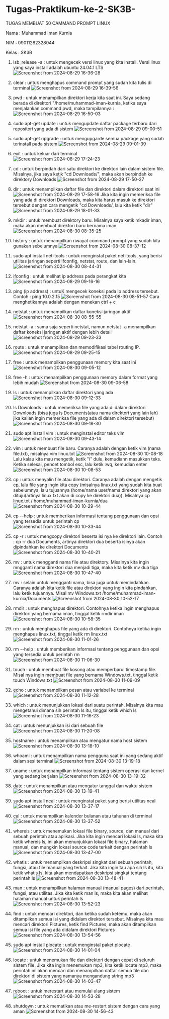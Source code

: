 # Tugas-Praktikum-ke-2-SK3B-
TUGAS MEMBUAT 50 CAMMAND PROMPT LINUX

Nama  : Muhammad Iman Kurnia

NIM   : 09011282328044

Kelas : SK3B

1. lsb_release -a : untuk mengecek versi linux yang kita install. Versi linux yang saya install adalah ubuntu 24.04.1 LTS
   ![Screenshot from 2024-08-29 16-36-28](https://github.com/user-attachments/assets/67500b48-ed32-4ae5-9c3d-b941a0bc769a)
   
2. clear : untuk menghapus command prompt yang sudah kita tulis di terminal
   ![Screenshot from 2024-08-29 16-39-56](https://github.com/user-attachments/assets/c9b4bc72-a8c5-4bc2-ab82-1ee0959348d1)
   
3. pwd : untuk menampilkan direktori kerja kita saat ini. Saya sedang berada di direktori "/home/muhammad-iman-kurnia, ketika saya menjalankan command      pwd, maka tampilannya :
   ![Screenshot from 2024-08-29 16-50-03](https://github.com/user-attachments/assets/11f1b132-7301-4176-a7e3-e66d55426fd7)
   
4. sudo apt-get update : untuk mengupdate daftar package terbaru dari repositori yang ada di sistem
   ![Screenshot from 2024-08-29 09-00-51](https://github.com/user-attachments/assets/7e5e9cff-06d4-499e-b648-6d90961ced8f)
   
5. sudo apt-get upgrade : untuk mengupgarde semua package yang sudah terinstall pada sistem
   ![Screenshot from 2024-08-29 09-01-39](https://github.com/user-attachments/assets/8744f083-8ada-4e46-a7de-2e316b5383fc)

6. exit : untuk keluar dari terminal
   ![Screenshot from 2024-08-29 17-24-23](https://github.com/user-attachments/assets/59745798-e590-49b2-bb1e-0c2046e416b8)
   
7. cd : untuk berpindah dari satu direktori ke direktori lain dalam sistem file. Misalnya, jika saya ketik "cd Downloads/", maka akan berpindah ke          direktory Downloads
   ![Screenshot from 2024-08-29 17-50-27](https://github.com/user-attachments/assets/998cd633-0b39-4f01-88b6-45950f2b0962)
   
8. dir : untuk menampilkan daftar file dan direktori dalam direktori saat ini
   ![Screenshot from 2024-08-29 17-58-16](https://github.com/user-attachments/assets/a0d3a947-d847-45e9-8db9-78cec9524444)
   Jika kita ingin memeriksa file yang ada di direktori Downloads, maka kita harus masuk ke direktori tersebut dengan cara mengetik "cd Downloads/, lalu    kita ketik "dir"
   ![Screenshot from 2024-08-29 18-01-33](https://github.com/user-attachments/assets/e05cd729-8f72-4460-a1be-c0aa549adf2b)
   
9. mkdir : untuk membuat direktory baru. Misalnya saya ketik mkadir iman, maka akan membuat direktori baru bernama iman
   ![Screenshot from 2024-08-30 08-35-25](https://github.com/user-attachments/assets/3cae4952-3eee-4574-8944-0748c5aa3f6e)

10. history : untuk menampilkan riwayat command prompt yang sudah kita gunakan sebelumnya
    ![Screenshot from 2024-08-30 08-37-12](https://github.com/user-attachments/assets/ba24f194-fe4f-47d5-bd26-bebe9bd008e9)

11. sudo apt install net-tools : untuk menginstal paket net-tools, yang berisi utilitas jaringan seperti ifconfig, netstat, route, dan lain-lain.
    ![Screenshot from 2024-08-30 08-44-31](https://github.com/user-attachments/assets/ac7172b3-d14d-4ad3-9909-5a3d70b6bb19)

12. ifconfig : untuk melihat ip address pada perangkat kita
    ![Screenshot from 2024-08-29 09-16-16](https://github.com/user-attachments/assets/cf0f67a1-2e30-4f2e-a521-39f9a843ceac)

13. ping (ip address) : untuK mengecek koneksi pada ip address tersebut. Contoh : ping 10.0.2.15
    ![Screenshot from 2024-08-30 08-51-57](https://github.com/user-attachments/assets/18f383df-575f-4c24-b9f0-306f68ab3c6a)
    Cara menghetikannya adalah dengan menekan ctrl + c
    
14. netstat : untuk menampilkan daftar koneksi jaringan aktif
    ![Screenshot from 2024-08-30 08-55-55](https://github.com/user-attachments/assets/207bf5a3-5692-4c2a-bdfd-6691ec9c4dd2)

15. netstat -a : sama saja seperti netstat, namun netstat -a menampilkan daftar koneksi jaringan aktif dengan lebih detail
    ![Screenshot from 2024-08-29 09-23-33](https://github.com/user-attachments/assets/3f13060d-b252-4ced-9c2c-f25608f941a1)

16. route : untuk menampilkan dan memodifikasi tabel routing IP.
    ![Screenshot from 2024-08-29 09-25-15](https://github.com/user-attachments/assets/5240d8ea-4866-4c09-b608-379ceef488a2)

17. free : untuk menampilkan penggunaan memory kita saat ini
    ![Screenshot from 2024-08-30 09-05-12](https://github.com/user-attachments/assets/da6c60f9-ace0-45ff-b051-e3cb99b7ad4a)

18. free -h : untuk menampilkan penggunaan memory dalam format yang lebih mudah
    ![Screenshot from 2024-08-30 09-06-58](https://github.com/user-attachments/assets/6ba65024-785d-4958-bb4b-afc77a13b354)

19. ls : untuk menampilkan daftar direktori yang ada
    ![Screenshot from 2024-08-30 09-12-33](https://github.com/user-attachments/assets/9980fb52-5087-4650-a571-10a3641e8f74)

20. ls Downloads : untuk memeriksa file yang ada di dalam direktori Downloads (bisa juga ls Documents(atau nama direktori yang lain lah) jika kalian         ingin memeriksa file yang ada di dalam direktori tersebut)
    ![Screenshot from 2024-08-30 09-18-30](https://github.com/user-attachments/assets/25eca42d-c49e-4529-95fe-0d6b542f1e8a)

21. sudo apt install vim : untuk menginstal editor teks vim
    ![Screenshot from 2024-08-30 09-43-14](https://github.com/user-attachments/assets/1a115e4f-7135-442f-b961-9649bc822cfc)

22. vim : untuk membuat file baru. Caranya adalah dengan ketik vim (nama file.txt), misalnya vim linux.txt
    ![Screenshot from 2024-08-30 10-08-18](https://github.com/user-attachments/assets/10015c59-e9bf-41e6-8db0-aee36a0c7920)
    Lalu kalau kita mau mengetik, ketik "i" dulu, kemudiann masukkan teks. Ketika selesai, pencet tombol esc, lalu ketik :wq, kemudian enter
    ![Screenshot from 2024-08-30 10-08-53](https://github.com/user-attachments/assets/b3dc689e-962a-413a-bacf-fd386542dca1)

23. cp : untuk menyalin file atau direktori. Caranya adalah dengan mengetik cp, lalu file yang ingin kita copy (misalnya linux.txt yang sudah kita buat      sebelumnya, lalu tujuannya (home/nama user/nama direktori yang akan dituju(artinya linux.txt akan di copy ke direktori dua)). Misalnya cp linux.txt /   home/muhammad-iman-kurnia/dua
    ![Screenshot from 2024-08-30 10-29-44](https://github.com/user-attachments/assets/cd096594-2e2c-44a1-aeac-8e61b1912658)

24. cp --help : untuk memberikan informasi tentang penggunaan dan opsi yang tersedia untuk perintah cp
    ![Screenshot from 2024-08-30 10-33-44](https://github.com/user-attachments/assets/a1a6b6ef-a3f0-4fc7-8e09-70d5e690928f)

25. cp -r : untuk mengcopy direktori beserta isi nya ke direktori lain. Contoh : cp -r dua Documents, artinya direktori dua beserta isinya akan              dipindahkan ke direktori Documents
    ![Screenshot from 2024-08-30 10-40-21](https://github.com/user-attachments/assets/0c1e758f-5626-4192-8b0a-07f2ee077585)

26. mv : untuk mengganti nama file atau direktory. Misalnya kita ingin mngganti nama direktori dua menjadi tiga, maka kita ketik mv dua tiga
    ![Screenshot from 2024-08-30 10-47-40](https://github.com/user-attachments/assets/9b72e931-10f4-422e-996d-21831b77b95c)

27. mv : selain untuk mengganti nama, bisa juga untuk memindahkan. Caranya adalah kita ketik file atau direktori yang ingin kita pindahkan, lalu ketik       tujuannya. Misal mv Windows.txt /home/muhammad-iman-kurnia/Documents
    ![Screenshot from 2024-08-30 10-52-17](https://github.com/user-attachments/assets/3d6aa244-09b1-44c3-adfd-0ded52924c8d)

28. rmdir : untuk menghapus direktori. Contohnya ketika ingin menghapus direktori yang bernama iman, tinggal ketik rmdir iman
    ![Screenshot from 2024-08-30 10-58-35](https://github.com/user-attachments/assets/30868559-0623-4851-a643-b248f06dea32)

29. rm : untuk menghapus file yang ada di direktori. Contohnya ketika ingin menghapus linux.txt, tinggal ketik rm linux.txt
    ![Screenshot from 2024-08-30 11-01-26](https://github.com/user-attachments/assets/ca35e2e2-fd7c-4cac-bfa9-8ef57b3d971d)

30. rm --help : untuk memberikan informasi tentang penggunaan dan opsi yang tersedia untuk perintah rm
    ![Screenshot from 2024-08-30 11-06-30](https://github.com/user-attachments/assets/711e88bf-ce12-4886-bfcd-e9ec27fb0fa6)

31. touch : untuk membuat file kosong atau memperbarui timestamp file. Misal nya ingin membuat file yang bernama Windows.txt, tinggal ketik touch            Windows.txt
    ![Screenshot from 2024-08-30 11-09-09](https://github.com/user-attachments/assets/d023596b-1423-4dcd-b037-035de73760a4)

32. echo : untuk menampilkan pesan atau variabel ke terminal
    ![Screenshot from 2024-08-30 11-12-28](https://github.com/user-attachments/assets/a4b32597-eb2e-42b4-8ef8-a5323a5c6d7b)

33. which : untuk menunjukkan lokasi dari suatu perintah. Misalnya kita mau mengetahui dimana sih perintah ls itu, tinggal ketik which ls
    ![Screenshot from 2024-08-30 11-16-23](https://github.com/user-attachments/assets/a2a5c859-fcbe-4f8b-b61c-0e0417d0b117)

34. cat : untuk menunjukkan isi dari sebuah file
    ![Screenshot from 2024-08-30 11-20-08](https://github.com/user-attachments/assets/4aa6e35b-aec7-4936-90af-400f60e4a195)

35. hostname : untuk menampilkan atau mengatur nama host sistem
    ![Screenshot from 2024-08-30 13-18-10](https://github.com/user-attachments/assets/6b7429b8-3bb2-46ae-bc6f-1ceaf83727bd)

36. whoami : untuk menampilkan nama pengguna saat ini yang sedang aktif dalam sesi terminal
    ![Screenshot from 2024-08-30 13-19-18](https://github.com/user-attachments/assets/f10085a8-095f-48bc-8610-c08a3c100127)

37. uname : untuk menampilkan informasi tentang sistem operasi dan kernel yang sedang berjalan
    ![Screenshot from 2024-08-30 13-19-32](https://github.com/user-attachments/assets/fdc8b9d3-6157-4099-973b-51ea8d25abcd)

38. date : untuk menampilkan atau mengatur tanggal dan waktu sistem
    ![Screenshot from 2024-08-30 13-19-41](https://github.com/user-attachments/assets/9ed57414-b52e-4213-a671-777876b0b026)

39. sudo apt install ncal :  untuk menginstal paket yang berisi utilitas ncal
    ![Screenshot from 2024-08-30 13-37-17](https://github.com/user-attachments/assets/d2468d1b-4ddf-4c7c-8165-84f258f524eb)

40. cal : untuk menampilkan kalender bulanan atau tahunan di terminal
    ![Screenshot from 2024-08-30 13-37-52](https://github.com/user-attachments/assets/5c138eba-d03c-4cc3-bb06-1d90f0198364)

41. whereis : untuk menemukan lokasi file binary, source, dan manual dari sebuah perintah atau aplikasi. Jika kita ingin mencari lokasi ls, maka kita        ketik whereis ls, ini akan menunjukkan lokasi file binary, halaman manual, dan mungkin lokasi source code terkait dengan perintah ls
    ![Screenshot from 2024-08-30 13-47-00](https://github.com/user-attachments/assets/ba8a344b-0a3e-44f9-a16f-4ed9541f4d01)

42. whatis : untuk menampilkan deskripsi singkat dari sebuah perintah, fungsi, atau file manual yang terkait. Jika kita ingin tau apa sih ls itu, kita       ketik whatis ls, kita akan mendapatkan deskripsi singkat tentang perintah ls
    ![Screenshot from 2024-08-30 13-48-41](https://github.com/user-attachments/assets/047c17f3-94b3-4f63-81ae-41b49db745fd)

43. man : untuk menampilkan halaman manual (manual pages) dari perintah, fungsi, atau utilitas. Jika kita ketik man ls, maka kita akan melihat halaman       manual untuk perintah ls
    ![Screenshot from 2024-08-30 13-52-23](https://github.com/user-attachments/assets/c555fec6-a986-40a9-b80f-b7812ca15e25)

44. find : untuk mencari direktori, dan ketika sudah ketemu, maka akan ditampilkan semua isi yang didalam direktori tersebut. Misalnya kita mau mencari     direktori Pictures, ketik find Pictures, maka akan ditampilkan semua isi file yang ada didalam direktori Pictures
    ![Screenshot from 2024-08-30 13-54-56](https://github.com/user-attachments/assets/a9540a9f-d313-4ae4-ba4a-8ab3c119a5cb)

45. sudo apt install plocate : untuk menginstal paket plocate
    ![Screenshot from 2024-08-30 14-01-04](https://github.com/user-attachments/assets/4f5af20b-ff88-4b42-ad81-411d941733f5)

46. locate : untuk menemukan file dan direktori dengan cepat di seluruh sistem file. Jika kita ingin menemukan mp3, kita ketik locate mp3, maka perintah     ini akan mencari dan menampilkan daftar semua file dan direktori di sistem yang namanya mengandung string mp3
    ![Screenshot from 2024-08-30 14-03-47](https://github.com/user-attachments/assets/246bac33-68ae-4ca6-80b1-f11f829e898e)

47. reboot : untuk merestart atau memulai ulang sistem
    ![Screenshot from 2024-08-30 14-53-28](https://github.com/user-attachments/assets/af2b9ba1-0037-4703-a79d-50cd9e18037d)

48. shutdown : untuk mematikan atau me-restart sistem dengan cara yang aman
    ![Screenshot from 2024-08-30 14-56-43](https://github.com/user-attachments/assets/d0c2d778-a8f8-4e7e-82ba-983138b057cf)

